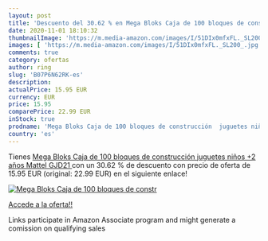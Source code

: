 ```yaml
---
layout: post
title: 'Descuento del 30.62 % en Mega Bloks Caja de 100 bloques de constr'
date: 2020-11-01 18:10:32
thumbnailImage: 'https://m.media-amazon.com/images/I/51DIx0mfxFL._SL200_.jpg'
images: [ 'https://m.media-amazon.com/images/I/51DIx0mfxFL._SL200_.jpg' ]
comments: true
category: ofertas
author: ring
slug: 'B07P6N62RK-es'
description:
actualPrice: 15.95 EUR
currency: EUR
price: 15.95
comparePrice: 22.99 EUR
inStock: true
prodname: 'Mega Bloks Caja de 100 bloques de construcción  juguetes niños +2 años  Mattel GJD21 '
country: 'es'
---
```


Tienes [Mega Bloks Caja de 100 bloques de construcción  juguetes niños +2 años  Mattel GJD21 ](https://www.amazon.es/dp/B07P6N62RK/?tag=tolees-21) con un 30.62 % de descuento con precio de oferta de 15.95 EUR (original: 22.99 EUR) en el siguiente enlace!

[![Mega Bloks Caja de 100 bloques de constr](https://m.media-amazon.com/images/I/51DIx0mfxFL._SL200_.jpg)](https://www.amazon.es/dp/B07P6N62RK/?tag=tolees-21)

[Accede a la oferta!!](https://www.amazon.es/dp/B07P6N62RK/?tag=tolees-21)

Links participate in Amazon Associate program and might generate a comission on qualifying sales


